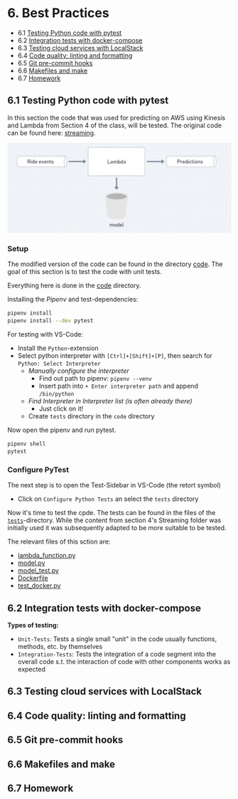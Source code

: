 # 6. Best Practices

- 6.1 [Testing Python code with pytest](#1-pytest)
- 6.2 [Integration tests with docker-compose](#2-integration-test)
- 6.3 [Testing cloud services with LocalStack](#3-local-stack)
- 6.4 [Code quality: linting and formatting](#4-linting)
- 6.5 [Git pre-commit hooks](#5-git)
- 6.6 [Makefiles and make](#6-make)
- 6.7 [Homework](#7-homework)

<a id="1-pytest"></a>
## 6.1 Testing Python code with pytest
In this section the code that was used for predicting on AWS using Kinesis and Lambda from Section 4 of the class, will be tested. The original code can be found here: [streaming](https://github.com/joweyel/mlops-zoomcamp/tree/main/04-deployment/streaming). 

![section4_streaming](imgs/6_1_1_streaming_architecture.jpg)

### Setup

The modified version of the code can be found in the directory [code](./code/).
The goal of this section is to test the code with unit tests.

Everything here is done in the [code](./code/) directory.
 
Installing the *Pipenv* and test-dependencies:
```bash
pipenv install
pipenv install --dev pytest
```
For testing with VS-Code: 
- Install the `Python`-extension
- Select python interpreter with `[Ctrl]+[Shift]+[P]`, then search for `Python: Select Interpreter`
  - *Manually configure the interpreter*
    - Find out path to pipenv: `pipenv --venv`
    - Insert path into `+ Enter interpreter path` and append `/bin/python`
  - *Find Interpreter in Interpreter list (is often already there)*
    - Just click on it!
  - Create `tests` directory in the `code` directory
  
Now open the pipenv and run pytest.
```bash
pipenv shell
pytest
```

### Configure PyTest

The next step is to open the Test-Sidebar in VS-Code (the retort symbol)
- Click on `Configure Python Tests` an select the `tests` directory

Now it's time to test the cpde. The tests can be found in the files of the [`tests`](code/tests/)-directory. While the content from section 4's Streaming folder was initially used it was subsequently adapted to be more suitable to be tested.

The relevant files of this sction are:
- [lambda_function.py](code/lambda_function.py)
- [model.py](code/model.py)
- [model_test.py](code/tests/model_test.py)
- [Dockerfile](code/Dockerfile)
- [test_docker.py](code/test_docker.py)
  

<a id="2-integration-test"></a>
## 6.2 Integration tests with docker-compose

**Types of testing:**
- `Unit-Tests`: Tests a single small "unit" in the code usually functions, methods, etc. by themselves
- `Integration-Tests`: Tests the integration of a code segment into the overall code s.t. the interaction of code with other components works as expected



<a id="3-local-stack"></a>
## 6.3 Testing cloud services with LocalStack

<a id="4-linting"></a>
## 6.4 Code quality: linting and formatting

<a id="5-git"></a>
## 6.5 Git pre-commit hooks

<a id="6-make"></a>
## 6.6 Makefiles and make

<a id="7-homework"></a>
## 6.7 Homework
